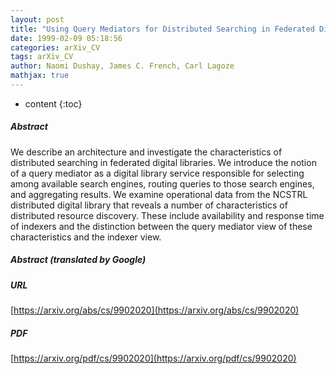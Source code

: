 ```yaml
---
layout: post
title: "Using Query Mediators for Distributed Searching in Federated Digital Libraries"
date: 1999-02-09 05:18:56
categories: arXiv_CV
tags: arXiv_CV
author: Naomi Dushay, James C. French, Carl Lagoze
mathjax: true
---
```


* content
{:toc}

##### Abstract
We describe an architecture and investigate the characteristics of distributed searching in federated digital libraries. We introduce the notion of a query mediator as a digital library service responsible for selecting among available search engines, routing queries to those search engines, and aggregating results. We examine operational data from the NCSTRL distributed digital library that reveals a number of characteristics of distributed resource discovery. These include availability and response time of indexers and the distinction between the query mediator view of these characteristics and the indexer view.

##### Abstract (translated by Google)


##### URL
[https://arxiv.org/abs/cs/9902020](https://arxiv.org/abs/cs/9902020)

##### PDF
[https://arxiv.org/pdf/cs/9902020](https://arxiv.org/pdf/cs/9902020)


